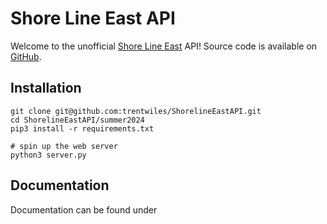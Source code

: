# Shore Line East API

Welcome to the unofficial [Shore Line East](https://shorelineeast.com) API! Source code is available on [GitHub](https://github.com/trentwiles/ShorelineEastAPI).

## Installation

```
git clone git@github.com:trentwiles/ShorelineEastAPI.git
cd ShorelineEastAPI/summer2024
pip3 install -r requirements.txt

# spin up the web server
python3 server.py
```

## Documentation
Documentation can be found under